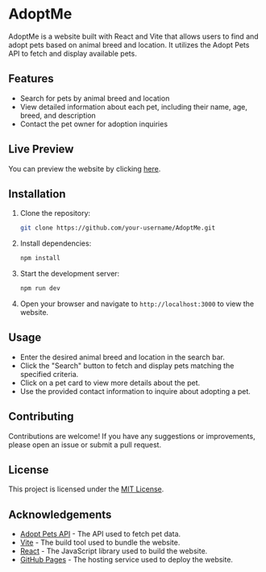 # AdoptMe

AdoptMe is a website built with React and Vite that allows users to find and adopt pets based on animal breed and location. It utilizes the Adopt Pets API to fetch and display available pets.

## Features

- Search for pets by animal breed and location
- View detailed information about each pet, including their name, age, breed, and description
- Contact the pet owner for adoption inquiries

## Live Preview

You can preview the website by clicking [here](https://amoghkrishna55.github.io/AdoptMe).

## Installation

1. Clone the repository:

   ```bash
   git clone https://github.com/your-username/AdoptMe.git
   ```

2. Install dependencies:

   ```bash
   npm install
   ```

3. Start the development server:

   ```bash
   npm run dev
   ```

4. Open your browser and navigate to `http://localhost:3000` to view the website.

## Usage

- Enter the desired animal breed and location in the search bar.
- Click the "Search" button to fetch and display pets matching the specified criteria.
- Click on a pet card to view more details about the pet.
- Use the provided contact information to inquire about adopting a pet.

## Contributing

Contributions are welcome! If you have any suggestions or improvements, please open an issue or submit a pull request.

## License

This project is licensed under the [MIT License](LICENSE).

## Acknowledgements

- [Adopt Pets API](https://pets-v2.dev-apis.com/) - The API used to fetch pet data.
- [Vite](https://vitejs.dev/) - The build tool used to bundle the website.
- [React](https://reactjs.org/) - The JavaScript library used to build the website.
- [GitHub Pages](https://pages.github.com/) - The hosting service used to deploy the website.
